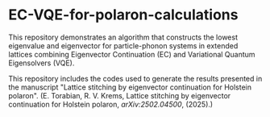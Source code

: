 # EC-VQE-for-polaron-calculations
This repository demonstrates an algorithm that constructs the lowest eigenvalue and eigenvector for particle-phonon systems in extended lattices combining Eigenvector Continuation (EC) and Variational Quantum Eigensolvers (VQE).

This repository includes the codes used to generate the results presented in the manuscript  "Lattice stitching by eigenvector continuation for Holstein polaron". (E. Torabian, R. V. Krems, Lattice stitching by eigenvector continuation for Holstein polaron, *arXiv:2502.04500*, (2025).)
